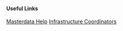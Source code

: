 #### Useful Links
[Masterdata Help](https://documentation.global.cloud.sap/docs/masterdata/)
[Infrastructure Coordinators](https://jam4.sapjam.com/blogs/show/PkcQd2gqUCuGu2JeUwnvCy)